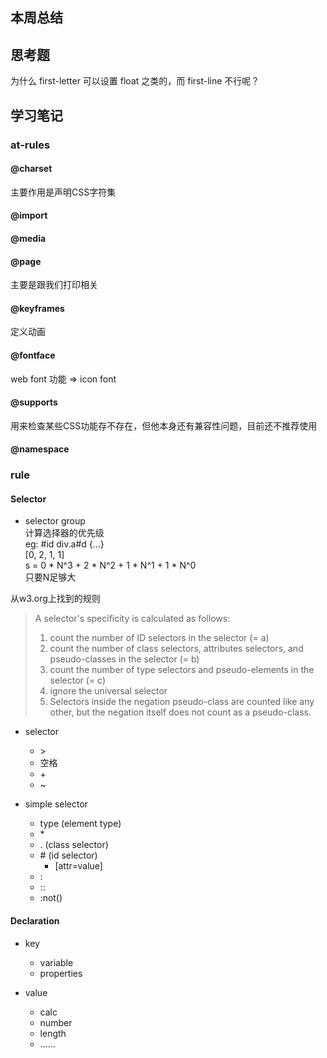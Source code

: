 ## 本周总结

## 思考题
为什么 first-letter 可以设置 float 之类的，而 first-line 不行呢？


## 学习笔记

### at-rules

#### @charset  
主要作用是声明CSS字符集

#### @import

#### @media

#### @page
主要是跟我们打印相关

#### @keyframes
定义动画

#### @fontface
web font 功能 => icon font

#### @supports
用来检查某些CSS功能存不存在，但他本身还有兼容性问题，目前还不推荐使用

#### @namespace

### rule

#### Selector

- selector group  
计算选择器的优先级  
eg: #id div.a#d {...}  
[0, 2, 1, 1]  
s = 0 * N^3 + 2 * N^2 + 1 * N^1 + 1 * N^0  
只要N足够大

从w3.org上找到的规则  
>A selector's specificity is calculated as follows:  
>1. count the number of ID selectors in the selector (= a)  
>2. count the number of class selectors, attributes selectors, and pseudo-classes in the selector (= b)  
>3. count the number of type selectors and pseudo-elements in the selector (= c)  
>4. ignore the universal selector  
>5. Selectors inside the negation pseudo-class are counted like any other, but the negation itself does not count as a pseudo-class.

- selector
  - \>
  - 空格
  - \+
  - ~

- simple selector
  - type (element type)
  - \*
  - \. (class selector)
  - \# (id selector)
	- [attr=value]
  - :
  - ::
  - :not()

#### Declaration

- key
  - variable
  - properties

- value
	- calc
	- number
	- length
	- ......
